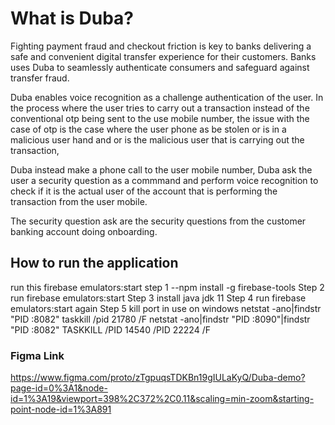 # What is Duba?
Fighting payment fraud and checkout friction is key to banks delivering a safe and convenient digital transfer experience for their customers. Banks uses Duba to seamlessly authenticate consumers and safeguard against transfer fraud.

Duba enables voice recognition as a challenge authentication of the user. In the process where the user tries to carry out a transaction instead of the conventional otp being sent to the use mobile number, the issue with the case of otp is the case where the user phone as be stolen or is in a malicious user hand and or is the malicious user that is carrying out the transaction,

Duba instead make a phone call to the user mobile number, Duba ask the user a security question as a commmand and perform voice recognition to check if it is the actual user of the account that is performing the transaction from the user mobile. 

The security question ask are the security questions from the customer banking account doing onboarding.

## How to run the application

run this firebase emulators:start
step 1
--npm install -g firebase-tools
Step 2
run firebase emulators:start
Step 3
install java jdk 11
Step 4
run firebase emulators:start again
Step 5
kill port in use on windows
netstat -ano|findstr "PID :8082"
taskkill /pid 21780 /F
netstat -ano|findstr "PID :8090"|findstr "PID :8082"
TASKKILL /PID 14540 /PID 22224 /F

### Figma Link
https://www.figma.com/proto/zTgpuqsTDKBn19gIULaKyQ/Duba-demo?page-id=0%3A1&node-id=1%3A19&viewport=398%2C372%2C0.11&scaling=min-zoom&starting-point-node-id=1%3A891

 

